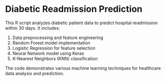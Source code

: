 # Diabetic Readmission Prediction

This R script analyzes diabetic patient data to predict hospital readmission within 30 days. It includes:

1. Data preprocessing and feature engineering
2. Random Forest model implementation
3. Logistic Regression for feature selection
4. Neural Network model using Keras
5. K-Nearest Neighbors (KNN) classification

The code demonstrates various machine learning techniques for healthcare data analysis and prediction.
